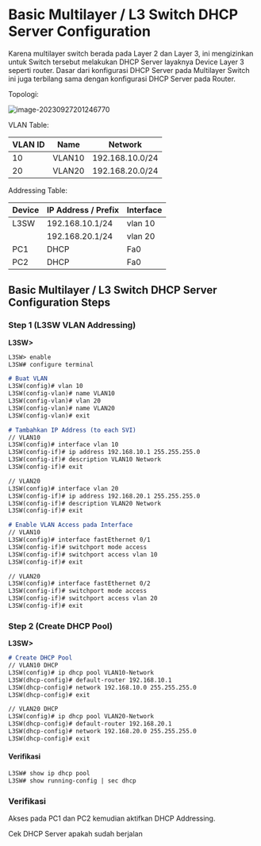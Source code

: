 # Basic Multilayer / L3 Switch DHCP Server Configuration

Karena multilayer switch berada pada Layer 2 dan Layer 3, ini mengizinkan untuk Switch tersebut melakukan DHCP Server layaknya Device Layer 3 seperti router. Dasar dari konfigurasi DHCP Server pada Multilayer Switch ini juga terbilang sama dengan konfigurasi DHCP Server pada Router.

Topologi:

![image-20230927201246770](https://github.com/diotriandika/learn-networking/assets/109568349/b882bb13-58b7-4d02-b5b9-d190d3ac6c75)

VLAN Table:

| VLAN ID | Name   | Network         |
| ------- | ------ | --------------- |
| 10      | VLAN10 | 192.168.10.0/24 |
| 20      | VLAN20 | 192.168.20.0/24 |

Addressing Table:

| Device | IP Address / Prefix | Interface |
| ------ | ------------------- | --------- |
| L3SW   | 192.168.10.1/24     | vlan 10   |
|        | 192.168.20.1/24     | vlan 20   |
| PC1    | DHCP                | Fa0       |
| PC2    | DHCP                | Fa0       |

## Basic Multilayer / L3 Switch DHCP Server Configuration Steps

### Step 1 (L3SW VLAN Addressing)

**L3SW>**

```markdown
L3SW> enable
L3SW# configure terminal

# Buat VLAN
L3SW(config)# vlan 10
L3SW(config-vlan)# name VLAN10
L3SW(config-vlan)# vlan 20
L3SW(config-vlan)# name VLAN20
L3SW(config-vlan)# exit

# Tambahkan IP Address (to each SVI)
// VLAN10
L3SW(config)# interface vlan 10
L3SW(config-if)# ip address 192.168.10.1 255.255.255.0
L3SW(config-if)# description VLAN10 Network
L3SW(config-if)# exit

// VLAN20
L3SW(config)# interface vlan 20
L3SW(config-if)# ip address 192.168.20.1 255.255.255.0
L3SW(config-if)# description VLAN20 Network
L3SW(config-if)# exit

# Enable VLAN Access pada Interface
// VLAN10
L3SW(config)# interface fastEthernet 0/1
L3SW(config-if)# switchport mode access
L3SW(config-if)# switchport access vlan 10
L3SW(config-if)# exit

// VLAN20
L3SW(config)# interface fastEthernet 0/2
L3SW(config-if)# switchport mode access
L3SW(config-if)# switchport access vlan 20
L3SW(config-if)# exit
```

### Step 2 (Create DHCP Pool)

**L3SW>**

```markdown
# Create DHCP Pool
// VLAN10 DHCP
L3SW(config)# ip dhcp pool VLAN10-Network
L3SW(dhcp-config)# default-router 192.168.10.1
L3SW(dhcp-config)# network 192.168.10.0 255.255.255.0
L3SW(dhcp-config)# exit

// VLAN20 DHCP
L3SW(config)# ip dhcp pool VLAN20-Network
L3SW(dhcp-config)# default-router 192.168.20.1
L3SW(dhcp-config)# network 192.168.20.0 255.255.255.0
L3SW(dhcp-config)# exit
```

#### Verifikasi

```markdown
L3SW# show ip dhcp pool
L3SW# show running-config | sec dhcp
```

### Verifikasi

Akses pada PC1 dan PC2 kemudian aktifkan DHCP Addressing.

Cek DHCP Server apakah sudah berjalan



